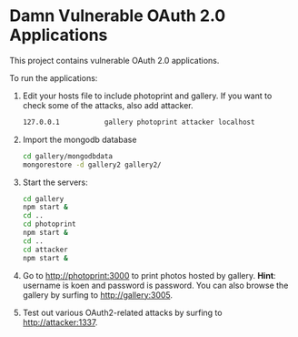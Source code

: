 # Damn Vulnerable OAuth 2.0 Applications

This project contains vulnerable OAuth 2.0 applications.

To run the applications:
1. Edit your hosts file to include photoprint and gallery. If you want to check some of the attacks, also add attacker.

    ```bash
    127.0.0.1           gallery photoprint attacker localhost
    ```
2. Import the mongodb database

    ```bash
    cd gallery/mongodbdata
    mongorestore -d gallery2 gallery2/
   ```

3. Start the servers:

    ```bash
    cd gallery
    npm start &
    cd ..
    cd photoprint
    npm start &
    cd ..
    cd attacker
    npm start &
    ```

4. Go to [http://photoprint:3000](http://photoprint:3000) to print photos hosted by gallery. **Hint**: username is koen and password is password. You can also browse the gallery by surfing to [http://gallery:3005](http://gallery:3005).

5. Test out various OAuth2-related attacks by surfing to [http://attacker:1337](http://attacker:1337).
